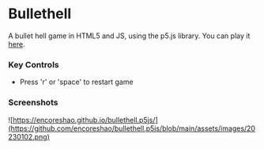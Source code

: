 # Bullethell

A bullet hell game in HTML5 and JS, using the p5.js library. You can play it [here](https://encoreshao.github.io/bullethell.p5js/).

### Key Controls

- Press 'r' or 'space' to restart game

### Screenshots

![https://encoreshao.github.io/bullethell.p5js/](https://github.com/encoreshao/bullethell.p5js/blob/main/assets/images/20230102.png)
